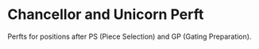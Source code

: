 # Chancellor and Unicorn Perft

Perfts for positions after PS (Piece Selection) and GP (Gating Preparation).
